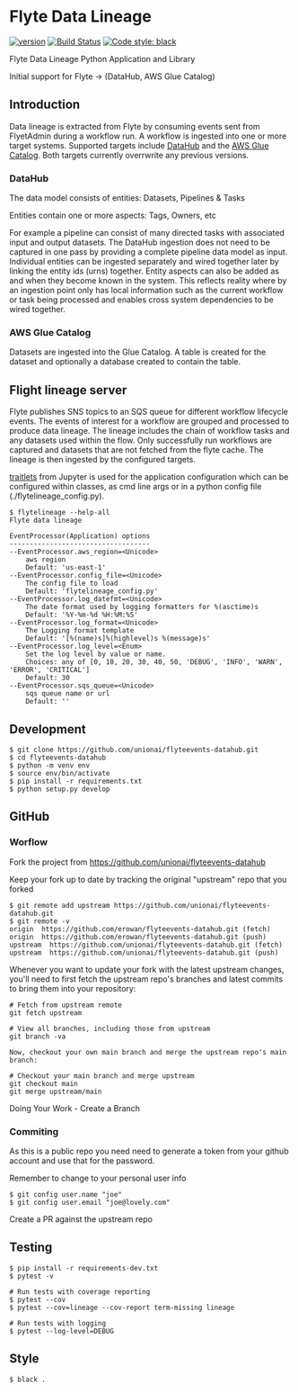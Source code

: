 # Flyte Data Lineage

[![version](https://img.shields.io/badge/version-0.0.2-yellow.svg)](https://semver.org)
[![Build Status](https://app.travis-ci.com/erowan/flyteevents-datahub.svg?branch=glue-support)](https://travis-ci.com/erowan/flyteevents-datahub)
[![Code style: black](https://img.shields.io/badge/code%20style-black-000000.svg)](https://github.com/psf/black)

Flyte Data Lineage Python Application and Library

Initial support for Flyte -> (DataHub, AWS Glue Catalog)

## Introduction

Data lineage is extracted from Flyte by consuming events sent from FlyetAdmin during a workflow run. A workflow is ingested into one or more target systems.
Supported targets include [DataHub](https://datahubproject.io/) and the [AWS Glue Catalog](https://docs.aws.amazon.com/glue/latest/dg/aws-glue-api-catalog.html). Both targets currently overrwrite any previous versions.


### DataHub

The data model consists of entities: Datasets, Pipelines & Tasks 

Entities contain one or more aspects: Tags, Owners, etc

For example a pipeline can consist of many directed tasks with associated input and output datasets. The DataHub ingestion does not need to be captured in one pass by providing a complete pipeline data model as input. Individual entities can be ingested separately and wired together later by linking the entity ids (urns) together. Entity aspects can also be added as and when they become known in the system. This reflects reality where by an ingestion point only has local information such as the current workflow or task being processed and enables cross system dependencies to be wired together. 

### AWS Glue Catalog

Datasets are ingested into the Glue Catalog. A table is created for the dataset and optionally a database created to contain the table.


## Flight lineage server 

Flyte publishes SNS topics to an SQS queue for different workflow lifecycle events.
The events of interest for a workflow are grouped and processed to produce data lineage. The lineage includes the chain of workflow tasks and any datasets used within the flow. Only successfully run workflows are captured and datasets that are not fetched from the flyte cache.
The lineage is then ingested by the configured targets.

[traitlets](https://traitlets.readthedocs.io/en/stable/index.html) from Jupyter is used for the application configuration which can be configured within classes, as cmd line args or in a python config file (./flytelineage_config.py).

    $ flytelineage --help-all
    Flyte data lineage

    EventProcessor(Application) options                                                                            
    -----------------------------------                                                                            
    --EventProcessor.aws_region=<Unicode>                                                                          
        aws region                                                                                                 
        Default: 'us-east-1'                                                                                       
    --EventProcessor.config_file=<Unicode>                                                                         
        The config file to load                                                                                    
        Default: 'flytelineage_config.py'                                                                          
    --EventProcessor.log_datefmt=<Unicode>                                                                         
        The date format used by logging formatters for %(asctime)s                                                 
        Default: '%Y-%m-%d %H:%M:%S'                                                                               
    --EventProcessor.log_format=<Unicode>                                                                          
        The Logging format template                                                                                
        Default: '[%(name)s]%(highlevel)s %(message)s'                                                             
    --EventProcessor.log_level=<Enum>                                                                              
        Set the log level by value or name.                                                                        
        Choices: any of [0, 10, 20, 30, 40, 50, 'DEBUG', 'INFO', 'WARN', 'ERROR', 'CRITICAL']                      
        Default: 30                                                                                                                                                                               
    --EventProcessor.sqs_queue=<Unicode>                                                                           
        sqs queue name or url                                                                                      
        Default: ''                                                                                                                                                  
## Development

    $ git clone https://github.com/unionai/flyteevents-datahub.git
    $ cd flyteevents-datahub
    $ python -m venv env                                                                                
    $ source env/bin/activate                                                                      
    $ pip install -r requirements.txt
    $ python setup.py develop                                                                          

## GitHub 

### Worflow

Fork the project from https://github.com/unionai/flyteevents-datahub


Keep your fork up to date by tracking the original "upstream" repo that you forked

    $ git remote add upstream https://github.com/unionai/flyteevents-datahub.git
    $ git remote -v
    origin  https://github.com/erowan/flyteevents-datahub.git (fetch)
    origin  https://github.com/erowan/flyteevents-datahub.git (push)
    upstream  https://github.com/unionai/flyteevents-datahub.git (fetch)
    upstream  https://github.com/unionai/flyteevents-datahub.git (push) 


Whenever you want to update your fork with the latest upstream changes, you'll need to first fetch the upstream repo's branches and latest commits to bring them into your repository:

    # Fetch from upstream remote
    git fetch upstream

    # View all branches, including those from upstream
    git branch -va

    Now, checkout your own main branch and merge the upstream repo's main branch:

    # Checkout your main branch and merge upstream
    git checkout main
    git merge upstream/main

Doing Your Work - Create a Branch  

### Commiting

As this is a public repo you need need to generate a token from your github account and use that for the password. 

Remember to change to your personal user info

    $ git config user.name "joe"
    $ git config user.email "joe@lovely.com"

Create a PR against the upstream repo






##  Testing

    $ pip install -r requirements-dev.txt
    $ pytest -v
    
    # Run tests with coverage reporting
    $ pytest --cov  
    $ pytest --cov=lineage --cov-report term-missing lineage 

    # Run tests with logging
    $ pytest --log-level=DEBUG 


##  Style

    $ black .

